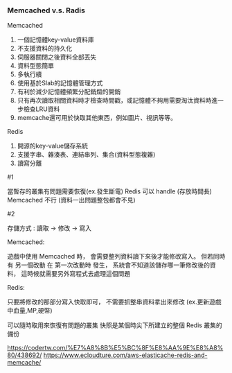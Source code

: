 ### Memcached v.s. Radis ###

Memcached

1. 一個記憶體key-value資料庫
2. 不支援資料的持久化
3. 伺服器關閉之後資料全部丟失
4. 資料型態簡單
5. 多執行續
6. 使用基於Slab的記憶體管理方式
7. 有利於減少記憶體頻繁分配銷燬的開銷
8. 只有再次讀取相關資料時才檢查時間戳，或記憶體不夠用需要淘汰資料時進一步檢查LRU資料
9. memcache還可用於快取其他東西，例如圖片、視訊等等。


Redis

1. 開源的key-value儲存系統
2. 支援字串、雜湊表、連結串列、集合(資料型態複雜)
3. 讀寫分離



#1 

當暫存的叢集有問題需要恢復(ex.發生斷電)
Redis 可以 handle 
(存放時間長)
Memcached 不行
(資料一出問題整包都會不見) 

#2

存儲方式 : 讀取 -> 修改 -> 寫入

Memcached:

遊戲中使用 Memcached 時，
會需要整列資料讀下來後才能修改寫入。
但若同時有 另一個改動 在 第一次改動時 發生，
系統會不知道該儲存哪一筆修改後的資料，
這時候就需要另外寫程式去處理這個問題

Redis:

只要將修改的那部分寫入快取即可，
不需要抓整串資料拿出來修改
(ex.更新遊戲中血量,MP,硬幣)

可以隨時取用來恢復有問題的叢集
快照是某個時尖下所建立的整個 Redis 叢集的備份





https://codertw.com/%E7%A8%8B%E5%BC%8F%E8%AA%9E%E8%A8%80/438692/
https://www.ecloudture.com/aws-elasticache-redis-and-memcache/